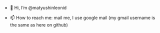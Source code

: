 - 👋 Hi, I’m @matyushinleonid

- 📫 How to reach me: mail me, I use google mail (my gmail username is the same as here on github)

<!---
matyushinleonid/matyushinleonid is a ✨ special ✨ repository because its `README.md` (this file) appears on your GitHub profile.
You can click the Preview link to take a look at your changes.
--->
